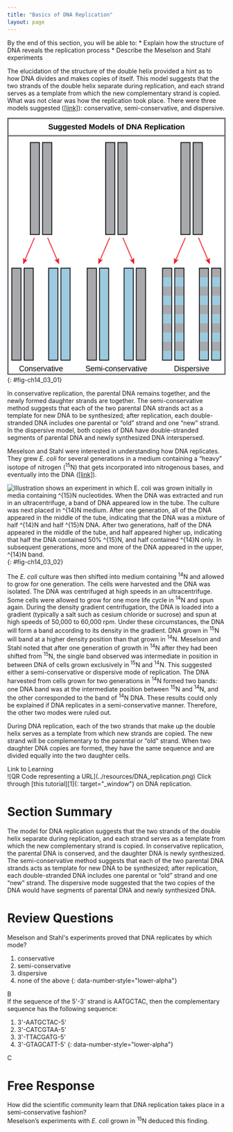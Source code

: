 ```yaml
---
title: "Basics of DNA Replication"
layout: page
---
```



<div data-type="abstract" markdown="1">
By the end of this section, you will be able to:
* Explain how the structure of DNA reveals the replication process
* Describe the Meselson and Stahl experiments

</div>

The elucidation of the structure of the double helix provided a hint as to how DNA divides and makes copies of itself. This model suggests that the two strands of the double helix separate during replication, and each strand serves as a template from which the new complementary strand is copied. What was not clear was how the replication took place. There were three models suggested ([\[link\]](#fig-ch14_03_01)): conservative, semi-conservative, and dispersive.

 ![Illustration shows the conservative, semi-conservative, and dispersive models of DNA synthesis. In the conservative model, when DNA is replicated and both newly synthesized strands are paired together. In the semi-conservative model, each newly synthesized strand pairs with a parent strand. In the dispersive model, newly synthesized DNA is interspersed with parent DNA within both DNA strands.](../resources/Figure_14_03_01.jpg "The three suggested models of DNA replication. Grey indicates the original DNA strands, and blue indicates newly synthesized DNA."){: #fig-ch14_03_01}

In conservative replication, the parental DNA remains together, and the newly formed daughter strands are together. The semi-conservative method suggests that each of the two parental DNA strands act as a template for new DNA to be synthesized; after replication, each double-stranded DNA includes one parental or “old” strand and one “new” strand. In the dispersive model, both copies of DNA have double-stranded segments of parental DNA and newly synthesized DNA interspersed.

Meselson and Stahl were interested in understanding how DNA replicates. They grew *E. coli* for several generations in a medium containing a “heavy” isotope of nitrogen (<sup>15</sup>N) that gets incorporated into nitrogenous bases, and eventually into the DNA ([\[link\]](#fig-ch14_03_02)).

 ![Illustration shows an experiment in which E. coli was grown initially in media containing ^\{15}N nucleotides. When the DNA was extracted and run in an ultracentrifuge, a band of DNA appeared low in the tube. The culture was next placed in ^\{14}N medium. After one generation, all of the DNA appeared in the middle of the tube, indicating that the DNA was a mixture of half ^\{14}N and half ^\{15}N DNA. After two generations, half of the DNA appeared in the middle of the tube, and half appeared higher up, indicating that half the DNA contained 50% ^\{15}N, and half contained ^\{14}N only. In subsequent generations, more and more of the DNA appeared in the upper, ^\{14}N band.](../resources/Figure_14_03_02.jpg "Meselson and Stahl experimented with E. coli grown first in heavy nitrogen (15N) then in 14N. DNA grown in 15N (red band) is heavier than DNA grown in 14N (orange band), and sediments to a lower level in cesium chloride solution in an ultracentrifuge. When DNA grown in 15N is switched to media containing 14N, after one round of cell division the DNA sediments halfway between the 15N and 14N levels, indicating that it now contains fifty percent 14N. In subsequent cell divisions, an increasing amount of DNA contains 14N only. This data supports the semi-conservative replication model. (credit: modification of work by Mariana Ruiz Villareal)"){: #fig-ch14_03_02}

The *E. coli* culture was then shifted into medium containing <sup>14</sup>N and allowed to grow for one generation. The cells were harvested and the DNA was isolated. The DNA was centrifuged at high speeds in an ultracentrifuge. Some cells were allowed to grow for one more life cycle in <sup>14</sup>N and spun again. During the density gradient centrifugation, the DNA is loaded into a gradient (typically a salt such as cesium chloride or sucrose) and spun at high speeds of 50,000 to 60,000 rpm. Under these circumstances, the DNA will form a band according to its density in the gradient. DNA grown in <sup>15</sup>N will band at a higher density position than that grown in <sup>14</sup>N. Meselson and Stahl noted that after one generation of growth in <sup>14</sup>N after they had been shifted from <sup>15</sup>N, the single band observed was intermediate in position in between DNA of cells grown exclusively in<sup> 15</sup>N and <sup>14</sup>N. This suggested either a semi-conservative or dispersive mode of replication. The DNA harvested from cells grown for two generations in <sup>14</sup>N formed two bands: one DNA band was at the intermediate position between <sup>15</sup>N and <sup>14</sup>N, and the other corresponded to the band of <sup>14</sup>N DNA. These results could only be explained if DNA replicates in a semi-conservative manner. Therefore, the other two modes were ruled out.

During DNA replication, each of the two strands that make up the double helix serves as a template from which new strands are copied. The new strand will be complementary to the parental or “old” strand. When two daughter DNA copies are formed, they have the same sequence and are divided equally into the two daughter cells.

<div data-type="note" data-has-label="true" class="note interactive" data-label="" markdown="1">
<div data-type="title" class="title">
Link to Learning
</div>
<span data-type="media" data-alt="QR Code representing a URL"> ![QR Code representing a URL](../resources/DNA_replication.png) </span>
Click through [this tutorial][1]{: target="_window"} on DNA replication.

</div>

# Section Summary

The model for DNA replication suggests that the two strands of the double helix separate during replication, and each strand serves as a template from which the new complementary strand is copied. In conservative replication, the parental DNA is conserved, and the daughter DNA is newly synthesized. The semi-conservative method suggests that each of the two parental DNA strands acts as template for new DNA to be synthesized; after replication, each double-stranded DNA includes one parental or “old” strand and one “new” strand. The dispersive mode suggested that the two copies of the DNA would have segments of parental DNA and newly synthesized DNA.

# Review Questions

<div data-type="exercise" class="exercise">
<div data-type="problem" class="problem" markdown="1">
Meselson and Stahl's experiments proved that DNA replicates by which mode?

1.  conservative
2.  semi-conservative
3.  dispersive
4.  none of the above
{: data-number-style="lower-alpha"}

</div>
<div data-type="solution" class="solution" markdown="1">
B

</div>
</div>

<div data-type="exercise" class="exercise">
<div data-type="problem" class="problem" markdown="1">
If the sequence of the 5'-3' strand is AATGCTAC, then the complementary sequence has the following sequence:

1.  3'-AATGCTAC-5'
2.  3'-CATCGTAA-5'
3.  3'-TTACGATG-5'
4.  3'-GTAGCATT-5'
{: data-number-style="lower-alpha"}

</div>
<div data-type="solution" class="solution" markdown="1">
C

</div>
</div>

# Free Response

<div data-type="exercise" class="exercise">
<div data-type="problem" class="problem" markdown="1">
How did the scientific community learn that DNA replication takes place in a semi-conservative fashion?

</div>
<div data-type="solution" class="solution" markdown="1">
Meselson’s experiments with <em>E. coli </em>grown in <sup>15</sup>N deduced this finding.

</div>
</div>



[1]: http://openstaxcollege.org/l/DNA_replicatio2
